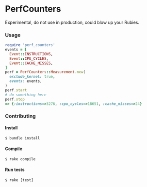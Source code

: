 # PerfCounters

Experimental, do not use in production, could blow up your Rubies.

### Usage
```ruby
require 'perf_counters'
events = [
  Event::INSTRUCTIONS,
  Event::CPU_CYCLES,
  Event::CACHE_MISSES,
]
perf = PerfCounters::Measurement.new(
  exclude_kernel: true,
  events: events,
)
perf.start
# do something here
perf.stop
=> {:instructions=>3276, :cpu_cycles=>18651, :cache_misses=>24}
```

### Contributing

#### Install
```shell
$ bundle install
```

#### Compile
```shell
$ rake compile
```

#### Run tests
```shell
$ rake [test]
```
